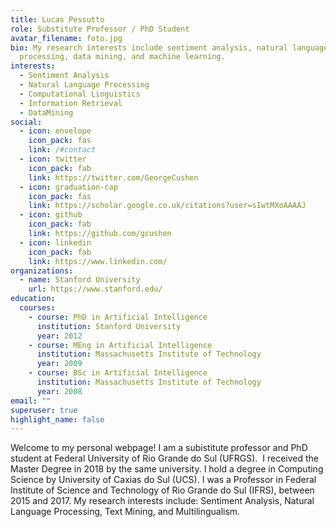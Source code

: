 ```yaml
---
title: Lucas Pessutto
role: Substitute Professor / PhD Student
avatar_filename: foto.jpg
bio: My research interests include sentiment analysis, natural language
  processing, data mining, and machine learning.
interests:
  - Sentiment Analysis
  - Natural Language Processing
  - Computational Linguistics
  - Information Retrieval
  - DataMining
social:
  - icon: envelope
    icon_pack: fas
    link: /#contact
  - icon: twitter
    icon_pack: fab
    link: https://twitter.com/GeorgeCushen
  - icon: graduation-cap
    icon_pack: fas
    link: https://scholar.google.co.uk/citations?user=sIwtMXoAAAAJ
  - icon: github
    icon_pack: fab
    link: https://github.com/gcushen
  - icon: linkedin
    icon_pack: fab
    link: https://www.linkedin.com/
organizations:
  - name: Stanford University
    url: https://www.stanford.edu/
education:
  courses:
    - course: PhD in Artificial Intelligence
      institution: Stanford University
      year: 2012
    - course: MEng in Artificial Intelligence
      institution: Massachusetts Institute of Technology
      year: 2009
    - course: BSc in Artificial Intelligence
      institution: Massachusetts Institute of Technology
      year: 2008
email: ""
superuser: true
highlight_name: false
---
```

Welcome to my personal webpage! I am a subistitute professor and PhD student at Federal University of Rio Grande do Sul (UFRGS).  I received the Master Degree in 2018 by the same university. I hold a degree in Computing Science by University of Caxias do Sul (UCS). I was a Professor in Federal Institute of Science and Technology of Rio Grande do Sul (IFRS), between 2015 and 2017. My research interests include: Sentiment Analysis, Natural Language Processing, Text Mining, and Multilingualism.